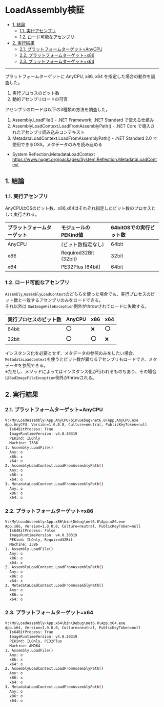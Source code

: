 # LoadAssembly検証

- [1. 結論](#1-結論)
  - [1.1. 実行アセンブリ](#11-実行アセンブリ)
  - [1.2. ロード可能なアセンブリ](#12-ロード可能なアセンブリ)
- [2. 実行結果](#2-実行結果)
  - [2.1. プラットフォームターゲット=AnyCPU](#21-プラットフォームターゲットanycpu)
  - [2.2. プラットフォームターゲット=x86](#22-プラットフォームターゲットx86)
  - [2.3. プラットフォームターゲット=x64](#23-プラットフォームターゲットx64)


----

プラットフォームターゲットに AnyCPU, x86, x64 を指定した場合の動作を調査した。

1. 実行プロセスのビット数
2. 動的アセンブリロードの可否

アセンブリのロードは以下の3種類の方法を調査した。

1. Assembly.LoadFile() - .NET Framework, .NET Standard で使える仕組み
2. AssemblyLoadContext.LoadFromAssemblyPath() - .NET Core で導入されたアセンブリ読み込みコンテキスト
3. MetadataLoadContext.LoadFromAssemblyPath() - .NET Standard 2.0 で使用できるOSS。メタデータのみを読み込める

* System.Reflection.MetadataLoadContext   
    https://www.nuget.org/packages/System.Reflection.MetadataLoadContext

## 1. 結論

### 1.1. 実行アセンブリ
AnyCPUはOSのビット数、x86,x64はそれぞれ指定したビット数のプロセスとして実行される。

| プラットフォームターゲット | モジュールのPEKind値 | 64bitOSでの実行ビット数 |
|:---|:---|:---|
| AnyCPU | (ビット数指定なし) | 64bit |
| x86 | Required32Bit (32bit) | 32bit |
| x64 | PE32Plus (64bit) | 64bit |

### 1.2. ロード可能なアセンブリ
`Assembly`,`AssemblyLoadContext`のどちらを使った場合でも、実行プロセスのビット数と一致するアセンブリのみをロードできる。  
それ以外は `BadImageFileException`例外がthrowされてロードに失敗する。

| 実行プロセスのビット数 | AnyCPU | x86 | x64 |
|:---|:---|:---|:---|
| 64bit | ⭕ | ❌ | ⭕ |
| 32bit | ⭕ | ⭕ | ❌ |

インスタンス化を必要とせず、メタデータの参照のみをしたい場合、
`MetadataLoadContext`を使うとビット数が異なるアセンブリもロードでき、メタデータを参照できる。    
※ただし、メソッドによってはインスタンス化が行われるものもあり、その場合は`BadImageFileException`例外がthrowされる。

## 2. 実行結果

### 2.1. プラットフォームターゲット=AnyCPU
```sh
V:\My\LoadAssembly>App.AnyCPU\bin\Debug\net6.0\App.AnyCPU.exe
App.AnyCPU, Version=1.0.0.0, Culture=neutral, PublicKeyToken=null
  Is64BitProcess: True
  ImageRuntimeVersion: v4.0.30319
  PEKind: ILOnly
  Machine: I386
1. Assembly.LoadFile()
  Any: o
  x86: x
  x64: o
2. AssemblyLoadContext.LoadFromAssemblyPath()
  Any: o
  x86: x
  x64: o
3. MetadataLoadContext.LoadFromAssemblyPath()
  Any: o
  x86: o
  x64: o
```

### 2.2. プラットフォームターゲット=x86
```sh
V:\My\LoadAssembly>App.x86\bin\Debug\net6.0\App.x86.exe
App.x86, Version=1.0.0.0, Culture=neutral, PublicKeyToken=null
  Is64BitProcess: False
  ImageRuntimeVersion: v4.0.30319
  PEKind: ILOnly, Required32Bit
  Machine: I386
1. Assembly.LoadFile()
  Any: o
  x86: o
  x64: x
2. AssemblyLoadContext.LoadFromAssemblyPath()
  Any: o
  x86: o
  x64: x
3. MetadataLoadContext.LoadFromAssemblyPath()
  Any: o
  x86: o
  x64: o
```

### 2.3. プラットフォームターゲット=x64
```sh
V:\My\LoadAssembly>App.x64\bin\Debug\net6.0\App.x64.exe
App.x64, Version=1.0.0.0, Culture=neutral, PublicKeyToken=null
  Is64BitProcess: True
  ImageRuntimeVersion: v4.0.30319
  PEKind: ILOnly, PE32Plus
  Machine: AMD64
1. Assembly.LoadFile()
  Any: o
  x86: x
  x64: o
2. AssemblyLoadContext.LoadFromAssemblyPath()
  Any: o
  x86: x
  x64: o
3. MetadataLoadContext.LoadFromAssemblyPath()
  Any: o
  x86: o
  x64: o
```  
